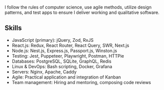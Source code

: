 I follow the rules of computer science, use agile methods, utilize design patterns, and test apps to ensure I deliver working and qualitative software.

## Skills

- JavaScript (primary): jQuery, Zod, RxJS
- React.js: Redux, React Router, React Query, SWR, Next.js
- Node.js: Nest.js, Express.js, Passport.js, Winston.js
- Testing: Jest, Puppeteer, Playwright, Postman, HTTPie
- Databases: PostgreSQL, SQLite, GraphQL, Redis
- Linux & DevOps: Bash scripting, Docker, Grafana
- Servers: Nginx, Apache, Caddy
- Agile: Practical application and integration of Kanban
- Team management: Hiring and mentoring, composing code reviews
